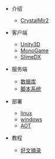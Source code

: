 - 介绍

  - [CrystalMir2](README.md)


- 客户端

  - [Unity3D](client/CrystalUnityClient.md)
  - [MonoGame](client/MonoGame.md)
  - [SlimeDX](client/SlimeDX.md)
 

- 服务端

  - [数据库](server/CrystalM2Script.md)
  - [脚本系统](server/CrystalM2Script.md)

- 部署

  - [linux](publish/CrystalLinux.md)
  - [windows](publish/CrystalLinux.md)
  - [AOT](publish/CrystalLinux.md)
 
- 教程
  
  - [好文摘录](server/mark.md) 
